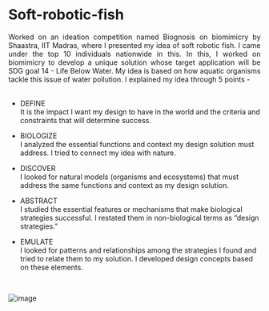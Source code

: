 # Soft-robotic-fish
<div style="text-align: justify;">
Worked on an ideation competition named Biognosis on biomimicry by Shaastra, IIT Madras, where I presented my idea of soft robotic fish. I came under the top 10 individuals nationwide in this. In this, I worked on biomimicry to develop a unique solution whose target application will be SDG goal 14 - Life Below Water. My idea is based on how aquatic organisms tackle this issue of water pollution. I explained my idea through 5 points - 
</div>
<br>

* DEFINE\
It is the impact I want my design to have in the world and the criteria and constraints that will determine success.

* BIOLOGIZE\
I analyzed the essential functions and context my design solution must address. I tried to connect my idea with nature.

* DISCOVER\
I looked for natural models (organisms and ecosystems) that must address the same functions and context as my design solution. 

* ABSTRACT\
I studied the essential features or mechanisms that make biological strategies successful. I restated them in non-biological terms as “design strategies.”

* EMULATE\
I looked for patterns and relationships among the strategies I found and tried to relate them to my solution. I developed design concepts based on these elements.

<br>

![image](https://github.com/nk-16/Soft-robotic-fish/assets/128499808/76c3be9d-611a-48a3-a22d-4f041ac3743e)

